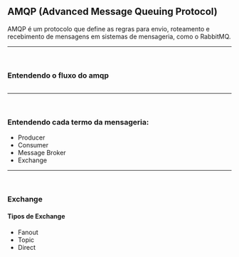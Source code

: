 ## AMQP (Advanced Message Queuing Protocol)

AMQP é um protocolo que define as regras para envio, roteamento e recebimento de mensagens em sistemas de mensageria, como o RabbitMQ.



<hr>
<br>

### Entendendo o fluxo do amqp

<img src="https://www.cloudamqp.com/img/docs/camqp.png" alt="">

<br>



<hr>
<br>


### Entendendo cada termo da mensageria:

- Producer
- Consumer
- Message Broker
- Exchange

<hr>
<br>


### Exchange

#### Tipos de Exchange

- Fanout
- Topic
- Direct

<br>
<br>

<img src="https://miro.medium.com/v2/resize:fit:720/format:webp/0*gFwb04MsfqtVB5bY.png" alt="">


